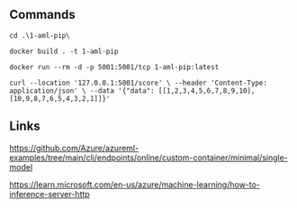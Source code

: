 ## Commands

`cd .\1-aml-pip\`

`docker build . -t 1-aml-pip`

`docker run --rm -d -p 5001:5001/tcp 1-aml-pip:latest`

`
curl --location '127.0.0.1:5001/score' \
--header 'Content-Type: application/json' \
--data '{"data": [[1,2,3,4,5,6,7,8,9,10], [10,9,8,7,6,5,4,3,2,1]]}'
`

## Links
https://github.com/Azure/azureml-examples/tree/main/cli/endpoints/online/custom-container/minimal/single-model

https://learn.microsoft.com/en-us/azure/machine-learning/how-to-inference-server-http